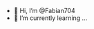 - 👋 Hi, I’m @Fabian704
- 🌱 I’m currently learning ...

<!---
Fabian704/Fabian704 is a ✨ special ✨ repository because its `README.md` (this file) appears on your GitHub profile.
You can click the Preview link to take a look at your changes.
--->
